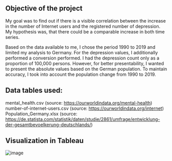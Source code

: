 ## Objective of the project

My goal was to find out if there is a visible correlation between the increase in the number of Internet users and the registered number of depression. My hypothesis was, 
that there could be a comparable increase in both time series. 

Based on the data available to me, I chose the period 1990 to 2019 and limited my analysis to Germany. For the depression values, I additionally performed a conversion
performed. I had the depression count only as a proportion of 100,000 persons. However, for better presentability, I wanted to present the absolute values based on the German 
population. To maintain accuracy, I took into account the population change from 1990 to 2019. 

## Data tables used:
mental_health.csv (source: https://ourworldindata.org/mental-health) <br>
number-of-internet-users.csv (source: https://ourworldindata.org/internet) <br>
Population_Germany.xlsx (source: https://de.statista.com/statistik/daten/studie/2861/umfrage/entwicklung-der-gesamtbevoelkerung-deutschlands/) 

## Visualization in Tableau
![image](https://github.com/ingmarkroll79/SQL_project_internet_vs_depression/assets/146067161/aed7d1b0-afb2-4d5d-a170-61e303174a87)



   
